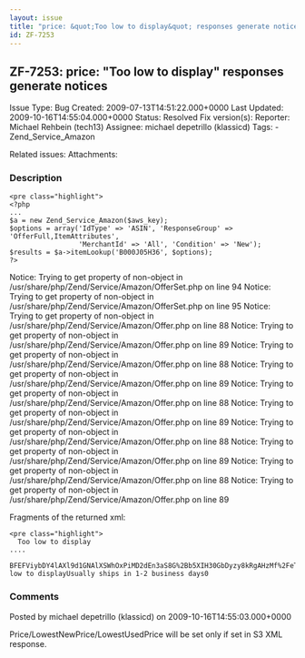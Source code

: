 ```yaml
---
layout: issue
title: "price: &quot;Too low to display&quot; responses generate notices"
id: ZF-7253
---
```


ZF-7253: price: "Too low to display" responses generate notices
---------------------------------------------------------------

 Issue Type: Bug Created: 2009-07-13T14:51:22.000+0000 Last Updated: 2009-10-16T14:55:04.000+0000 Status: Resolved Fix version(s): 
 Reporter:  Michael Rehbein (tech13)  Assignee:  michael depetrillo (klassicd)  Tags: - Zend\_Service\_Amazon
 
 Related issues: 
 Attachments: 
### Description

 
    <pre class="highlight">
    <?php
    ...
    $a = new Zend_Service_Amazon($aws_key);
    $options = array('IdType' => 'ASIN', 'ResponseGroup' => 'OfferFull,ItemAttributes',
                     'MerchantId' => 'All', 'Condition' => 'New');
    $results = $a->itemLookup('B000J05H36', $options);
    ?>


Notice: Trying to get property of non-object in /usr/share/php/Zend/Service/Amazon/OfferSet.php on line 94 Notice: Trying to get property of non-object in /usr/share/php/Zend/Service/Amazon/OfferSet.php on line 95 Notice: Trying to get property of non-object in /usr/share/php/Zend/Service/Amazon/Offer.php on line 88 Notice: Trying to get property of non-object in /usr/share/php/Zend/Service/Amazon/Offer.php on line 89 Notice: Trying to get property of non-object in /usr/share/php/Zend/Service/Amazon/Offer.php on line 88 Notice: Trying to get property of non-object in /usr/share/php/Zend/Service/Amazon/Offer.php on line 89 Notice: Trying to get property of non-object in /usr/share/php/Zend/Service/Amazon/Offer.php on line 88 Notice: Trying to get property of non-object in /usr/share/php/Zend/Service/Amazon/Offer.php on line 89 Notice: Trying to get property of non-object in /usr/share/php/Zend/Service/Amazon/Offer.php on line 88 Notice: Trying to get property of non-object in /usr/share/php/Zend/Service/Amazon/Offer.php on line 89 Notice: Trying to get property of non-object in /usr/share/php/Zend/Service/Amazon/Offer.php on line 88 Notice: Trying to get property of non-object in /usr/share/php/Zend/Service/Amazon/Offer.php on line 89

Fragments of the returned xml:

 
    <pre class="highlight">
      Too low to display
    ....
          BFEFViybDY4lAXl9d1GNAlXSWhOxPiMD2dEn3aS8G%2Bb5XIH30GbDyzy8kRgAHzMf%2FeTpOQYe4gQwHeY3%2BUYYu2bWg%2B0pLtp48tg3xB4CnjgTjX7UwcduY4RQkmpW0qWHIOSVXxiwDOxMZEkve8b45Q%3D%3DY12M3435395M7748539Too low to displayUsually ships in 1-2 business days0

 

 

### Comments

Posted by michael depetrillo (klassicd) on 2009-10-16T14:55:03.000+0000

Price/LowestNewPrice/LowestUsedPrice will be set only if set in S3 XML response.

 

 